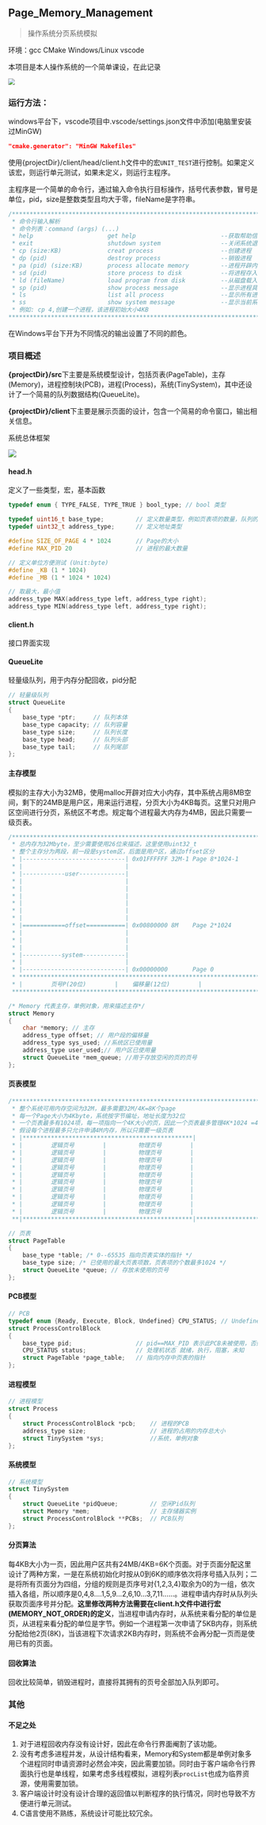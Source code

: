 ## Page_Memory_Management

> 操作系统分页系统模拟

环境：gcc	CMake 	Windows/Linux 	vscode

本项目是本人操作系统的一个简单课设，在此记录

<img src="./pic/题目.png" style="zoom: 80%;" />

### 运行方法：

windows平台下，vscode项目中.vscode/settings.json文件中添加(电脑里安装过MinGW)

```json
"cmake.generator": "MinGW Makefiles"
```

使用{projectDir}/client/head/client.h文件中的宏`UNIT_TEST`进行控制。如果定义该宏，则运行单元测试，如果未定义，则运行主程序。

主程序是一个简单的命令行，通过输入命令执行目标操作，括号代表参数，冒号是单位，pid，size是整数类型且均大于零，fileName是字符串。

```c
/*****************************************************************************
 * 命令行输入解析
 * 命令列表：command (args) (...)
 * help						get help                        --获取帮助信息
 * exit						shutdown system                 --关闭系统退出程序
 * cp (size:KB)				creat process                   --创建进程
 * dp (pid)					destroy process                 --销毁进程
 * pa (pid) (size:KB)		process allocate memory         --进程开辟内存
 * sd (pid)					store process to disk           --将进程存入磁盘
 * ld (fileName)			load program from disk          --从磁盘载入程序
 * sp (pid)					show process message            --显示进程具体信息
 * ls						list all process                --显示所有进程
 * ss						show system message             --显示当前系统信息
 * 例如: cp 4,创建一个进程，该进程初始大小4KB
*******************************************************************************/
```

在Windows平台下开为不同情况的输出设置了不同的颜色。

### 项目概述

**{projectDir}/src**下主要是系统模型设计，包括页表(PageTable)，主存(Memory)，进程控制块(PCB)，进程(Process)，系统(TinySystem)，其中还设计了一个简易的队列数据结构(QueueLite)。

**{projectDir}/client**下主要是展示页面的设计，包含一个简易的命令窗口，输出相关信息。

系统总体框架

<img src="./pic/系统架构.png" />

#### head.h

定义了一些类型，宏，基本函数

```c
typedef enum { TYPE_FALSE, TYPE_TRUE } bool_type; // bool 类型

typedef uint16_t base_type; 		// 定义数量类型，例如页表项的数量，队列的长度
typedef uint32_t address_type;  	// 定义地址类型

#define SIZE_OF_PAGE 4 * 1024 		// Page的大小
#define MAX_PID 20 					// 进程的最大数量

// 定义单位方便测试 (Unit:byte)
#define _KB (1 * 1024)
#define _MB (1 * 1024 * 1024)

// 取最大，最小值
address_type MAX(address_type left, address_type right);
address_type MIN(address_type left, address_type right);
```

#### client.h

接口界面实现

#### QueueLite

轻量级队列，用于内存分配回收，pid分配

```c
// 轻量级队列
struct QueueLite
{
    base_type *ptr;     // 队列本体
    base_type capacity; // 队列容量
    base_type size;     // 队列长度
    base_type head;     // 队列头部
    base_type tail;     // 队列尾部
};
```



#### 主存模型

模拟的主存大小为32MB，使用malloc开辟对应大小内存，其中系统占用8MB空间，剩下的24MB是用户区，用来运行进程，分页大小为4KB每页。这里只对用户区空间进行分页，系统区不考虑。规定每个进程最大内存为4MB，因此只需要一级页表。

```c
/********************************************************************************
 * 总内存为32Mbyte，至少需要使用26位来描述，这里使用uint32_t
 * 整个主存分为两段，前一段是system区，后面是用户区，通过offset区分
 * |-----------------------------| 0x01FFFFFF 32M-1 Page 8*1024-1
 * |                             |
 * |------------user-------------|
 * |                             |
 * |                             |
 * |                             |
 * |                             |
 * |                             |
 * |                             |
 * |============offset===========| 0x00800000 8M    Page 2*1024
 * |                             |
 * |                             |
 * |                             |
 * |-----------system------------|
 * |                             |
 * |-----------------------------| 0x00000000       Page 0
 * ****************************************************************************
 * |        页号P(20位)        |    偏移量(12位)        |
 ********************************************************************************/

/* Memory 代表主存，单例对象，用来描述主存*/
struct Memory
{
    char *memory; // 主存
    address_type offset; // 用户段的偏移量
    address_type sys_used; //系统区已使用量
    address_type user_used;// 用户区已使用量
    struct QueueLite *mem_queue; //用于存放空闲的页的页号
};
```

#### 页表模型

```c
/********************************************************************************
 * 整个系统可用内存空间为32M，最多需要32M/4K=8K个page
 * 每一个Page大小为4Kbyte，系统按字节编址，地址长度为32位
 * 一个页表最多有1024项，每一项指向一个4K大小的页，因此一个页表最多管理4K*1024 =4M内存
 * 假设每个进程最多只允许申请4M内存，所以只需要一级页表
 * |************************************************|
 * |        逻辑页号        |         物理页号        |
 * |        逻辑页号        |         物理页号        |
 * |        逻辑页号        |         物理页号        |
 * |        逻辑页号        |         物理页号        |
 * |        逻辑页号        |         物理页号        |
 * |        逻辑页号        |         物理页号        |
 * |        逻辑页号        |         物理页号        |
 * |        逻辑页号        |         物理页号        |
 * |        逻辑页号        |         物理页号        |
 * |        逻辑页号        |         物理页号        |
 **|************************************************|***************************/

// 页表
struct PageTable
{
    base_type *table; /* 0--65535 指向页表实体的指针 */
    base_type size; /* 已使用的最大页表项数，页表项的个数最多1024 */
    struct QueueLite *queue; // 存放未使用的页号
};
```

#### PCB模型

```c
// PCB
typedef enum {Ready, Execute, Block, Undefined} CPU_STATUS; // Undefined表示未知
struct ProcessControlBlock
{
    base_type pid;                  // pid==MAX_PID 表示此PCB未被使用，否则代表进程编号
    CPU_STATUS status;              // 处理机状态 就绪，执行，阻塞，未知
    struct PageTable *page_table;   // 指向内存中页表的指针
};
```

#### 进程模型

```c
// 进程模型
struct Process
{
    struct ProcessControlBlock *pcb; 	// 进程的PCB
    address_type size; 					// 进程的占用的内存总大小
    struct TinySystem *sys; 			//系统，单例对象
};
```

#### 系统模型

```c
// 系统模型
struct TinySystem
{
    struct QueueLite *pidQueue;         // 空闲Pid队列
    struct Memory *mem;                 // 主存储器实例
    struct ProcessControlBlock **PCBs;  // PCB队列
};
```

#### 分页算法

每4KB大小为一页，因此用户区共有24MB/4KB=6K个页面。对于页面分配这里设计了两种方案，一是在系统初始化时按从0到6K的顺序依次将序号插入队列；二是将所有页面分为四组，分组的规则是页序号对{1,2,3,4}取余为0的为一组，依次插入各组，所以顺序是0,4,8....1,5,9...2,6,10...3,7,11......。进程申请内存时从队列头获取页面序号并分配。**这里修改两种方法需要在client.h文件中进行宏(MEMORY_NOT_ORDER)的定义**，当进程申请内存时，从系统来看分配的单位是页，从进程来看分配的单位是字节。例如一个进程第一次申请了5KB内存，则系统分配给他2页(8K)，当该进程下次请求2KB内存时，则系统不会再分配一页而是使用已有的页面。

#### 回收算法

回收比较简单，销毁进程时，直接将其拥有的页号全部加入队列即可。

### 其他

#### 不足之处

1. 对于进程回收内存没有设计好，因此在命令行界面阉割了该功能。
2. 没有考虑多进程并发，从设计结构看来，Memory和System都是单例对象多个进程同时申请资源时必然会冲突，因此需要加锁。同时由于客户端命令行界面执行也是单线程，如果考虑多线程模拟，进程列表`procList`也成为临界资源，使用需要加锁。
3. 客户端设计时没有设计合理的返回值以判断程序的执行情况，同时也导致不方便进行单元测试。
4. C语言使用不熟练，系统设计可能比较冗余。



